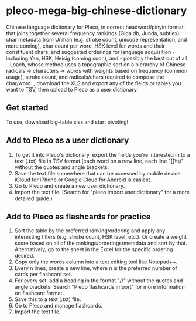 # pleco-mega-big-chinese-dictionary
Chinese language dictionary for Pleco, in correct headword/pinyin format, that joins together several frequency rankings (Giga db, Junda, subtlex), char metadata from Unihan (e.g. stroke count, unicode representation, and more coming), char count per word, HSK level for words and their constituent chars, and suggested orderings for language acquisition - including Yan, HSK, Heisig (coming soon), and - possibly the best out of all - Loach, whose method uses a topographic sort on a hierarchy of Chinese radicals -> characters -> words with weights based on frequency (common usage), stroke count, and radicals/chars required to compose the char/word. , download the XLS and export any of the fields or tables you want to TSV, then upload to Pleco as a user dictionary.

## Get started
To use, download big-table.xlsx and start pivoting!

## Add to Pleco as a user dictionary
1. To get it into Pleco's dictionary, export the fields you're interested in to a text (.txt) file in TSV format (each word on a new line, each line "<simplified>[<traditional>]\t<pinyin>\t<definition>" without the quotes and angle brackets.
2. Save the text file somewhere that can be accessed by mobile device. iCloud for iPhone or Google Cloud for Android is easiest.
2. Go to Pleco and create a new user dictionary.
3. Import the text file. (Search for "pleco import user dictionary" for a more detailed guide.)
  
## Add to Pleco as flashcards for practice
1. Sort the table by the preferred ranking/ordering and apply any interesting filters (e.g. stroke count, HSK level, etc.). Or create a weight score based on all of the rankings/orderings/metadata and sort by that. Alternatively, go to the sheet in the Excel for the specific ordering desired.
2. Copy only the words column into a text editing tool like Notepad++.
3. Every n lines, create a new line, where n is the preferred number of cards per flashcard set.
4. For every set, add a heading in the format "//<any text here>" without the quotes and angle brackets. Search "Pleco flashcards import" for more information on flashcard format.
5. Save this to a text (.txt) file.
6. Go to Pleco and manage flashcards.
7. Import the text file.
